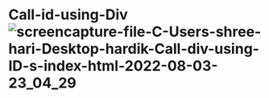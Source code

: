 # Call-id-using-Div![screencapture-file-C-Users-shree-hari-Desktop-hardik-Call-div-using-ID-s-index-html-2022-08-03-23_04_29](https://user-images.githubusercontent.com/109802205/183348299-0191d7c3-12d5-4a04-88d8-cb96648be2cd.png)
